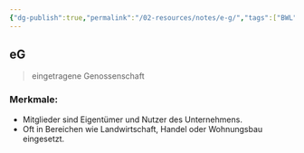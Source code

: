 ```yaml
---
{"dg-publish":true,"permalink":"/02-resources/notes/e-g/","tags":["BWL"],"noteIcon":"","updated":"2025-09-05T10:12:29.158+02:00"}
---
```


## eG 
> eingetragene Genossenschaft

### Merkmale:
- Mitglieder sind Eigentümer und Nutzer des Unternehmens.
- Oft in Bereichen wie Landwirtschaft, Handel oder Wohnungsbau eingesetzt.